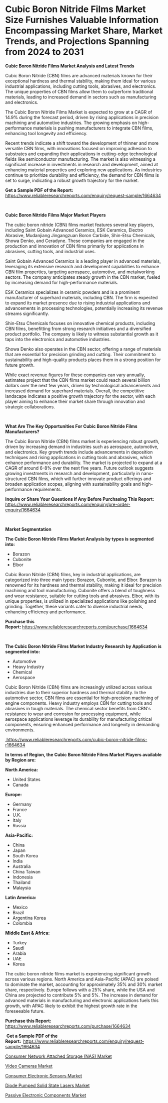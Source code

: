 <p><h1>Cubic Boron Nitride Films Market Size Furnishes Valuable Information Encompassing Market Share, Market Trends, and Projections Spanning from 2024 to 2031</h1></p><p><strong>Cubic Boron Nitride Films Market Analysis and Latest Trends</strong></p>
<p><p>Cubic Boron Nitride (CBN) films are advanced materials known for their exceptional hardness and thermal stability, making them ideal for various industrial applications, including cutting tools, abrasives, and electronics. The unique properties of CBN films allow them to outperform traditional materials, leading to increased demand in sectors such as manufacturing and electronics.</p><p>The Cubic Boron Nitride Films Market is expected to grow at a CAGR of 14.9% during the forecast period, driven by rising applications in precision machining and automotive industries. The growing emphasis on high-performance materials is pushing manufacturers to integrate CBN films, enhancing tool longevity and efficiency. </p><p>Recent trends indicate a shift toward the development of thinner and more versatile CBN films, with innovations focused on improving adhesion to substrates and expanding their applications in cutting-edge technological fields like semiconductor manufacturing. The market is also witnessing a significant increase in investments in research and development, aimed at enhancing material properties and exploring new applications. As industries continue to prioritize durability and efficiency, the demand for CBN films is set to surge, indicating a robust growth trajectory for the market.</p></p>
<p><strong>Get a Sample PDF of the Report:&nbsp;</strong> <a href="https://www.reliableresearchreports.com/enquiry/request-sample/1664634?utm_campaign=37&utm_medium=2&utm_source=Github&utm_content=ia&utm_term=28092024&utm_id=cubic-boron-nitride-films">https://www.reliableresearchreports.com/enquiry/request-sample/1664634</a></p>
<p>&nbsp;</p>
<p><strong>Cubic Boron Nitride Films Major Market Players</strong></p>
<p><p>The cubic boron nitride (CBN) films market features several key players, including Saint Gobain Advanced Ceramics, ESK Ceramics, Electro Abrasive, Mudanjiang Jingangzuan Boron Carbide, Shin-Etsu Chemicals, Showa Denko, and Ceradyne. These companies are engaged in the production and innovation of CBN films primarily for applications in abrasives, cutting tools, and industrial uses.</p><p>Saint Gobain Advanced Ceramics is a leading player in advanced materials, leveraging its extensive research and development capabilities to enhance CBN film properties, targeting aerospace, automotive, and metalworking sectors. The company anticipates steady growth in the CBN market, fueled by increasing demand for high-performance materials.</p><p>ESK Ceramics specializes in ceramic powders and is a prominent manufacturer of superhard materials, including CBN. The firm is expected to expand its market presence due to rising industrial applications and advancements in processing technologies, potentially increasing its revenue streams significantly.</p><p>Shin-Etsu Chemicals focuses on innovative chemical products, including CBN films, benefitting from strong research initiatives and a diversified product portfolio. The company is likely to witness substantial growth as it taps into the electronics and automotive industries.</p><p>Showa Denko also operates in the CBN sector, offering a range of materials that are essential for precision grinding and cutting. Their commitment to sustainability and high-quality products places them in a strong position for future growth.</p><p>While exact revenue figures for these companies can vary annually, estimates project that the CBN films market could reach several billion dollars over the next few years, driven by technological advancements and increased demand for superhard materials. Overall, the competitive landscape indicates a positive growth trajectory for the sector, with each player aiming to enhance their market share through innovation and strategic collaborations.</p></p>
<p>&nbsp;</p>
<p><strong>What Are The Key Opportunities For Cubic Boron Nitride Films Manufacturers?</strong></p>
<p><p>The Cubic Boron Nitride (CBN) films market is experiencing robust growth, driven by increasing demand in industries such as aerospace, automotive, and electronics. Key growth trends include advancements in deposition techniques and rising applications in cutting tools and abrasives, which enhance performance and durability. The market is projected to expand at a CAGR of around 6-8% over the next five years. Future outlook suggests growing investments in research and development, particularly in nano-structured CBN films, which will further innovate product offerings and broaden application scopes, aligning with sustainability goals and high-performance requirements.</p></p>
<p><strong>Inquire or Share Your Questions If Any Before Purchasing This Report:</strong> <a href="https://www.reliableresearchreports.com/enquiry/pre-order-enquiry/1664634?utm_campaign=37&utm_medium=2&utm_source=Github&utm_content=ia&utm_term=28092024&utm_id=cubic-boron-nitride-films">https://www.reliableresearchreports.com/enquiry/pre-order-enquiry/1664634</a></p>
<p>&nbsp;</p>
<p><strong>Market Segmentation</strong></p>
<p><strong>The Cubic Boron Nitride Films Market Analysis by types is segmented into:</strong></p>
<p><ul><li>Borazon</li><li>Cubonite</li><li>Elbor</li></ul></p>
<p><p>Cubic Boron Nitride (CBN) films, key in industrial applications, are categorized into three main types: Borazon, Cubonite, and Elbor. Borazon is renowned for its hardness and thermal stability, making it ideal for precision machining and tool manufacturing. Cubonite offers a blend of toughness and wear resistance, suitable for cutting tools and abrasives. Elbor, with its unique properties, is utilized in specialized applications like polishing and grinding. Together, these variants cater to diverse industrial needs, enhancing efficiency and performance.</p></p>
<p><strong>Purchase this Report:&nbsp;</strong><a href="https://www.reliableresearchreports.com/purchase/1664634?utm_campaign=37&utm_medium=2&utm_source=Github&utm_content=ia&utm_term=28092024&utm_id=cubic-boron-nitride-films">https://www.reliableresearchreports.com/purchase/1664634</a></p>
<p>&nbsp;</p>
<p><strong>The Cubic Boron Nitride Films Market Industry Research by Application is segmented into:</strong></p>
<p><ul><li>Automotive</li><li>Heavy Industry</li><li>Chemical</li><li>Aerospace</li></ul></p>
<p><p>Cubic Boron Nitride (CBN) films are increasingly utilized across various industries due to their superior hardness and thermal stability. In the automotive sector, CBN films are essential for high-precision machining of engine components. Heavy industry employs CBN for cutting tools and abrasives in tough materials. The chemical sector benefits from CBN's resistance to wear and corrosion for processing equipment, while aerospace applications leverage its durability for manufacturing critical components, ensuring enhanced performance and longevity in demanding environments.</p></p>
<p><a href="https://www.reliableresearchreports.com/cubic-boron-nitride-films-r1664634?utm_campaign=37&utm_medium=2&utm_source=Github&utm_content=ia&utm_term=28092024&utm_id=cubic-boron-nitride-films">&nbsp;https://www.reliableresearchreports.com/cubic-boron-nitride-films-r1664634</a></p>
<p><strong>In terms of Region, the Cubic Boron Nitride Films Market Players available by Region are:</strong></p>
<p>
    <p> <strong> North America: </strong>
        <ul>
            <li>United States</li>
            <li>Canada</li>
        </ul>
        </p> 
    <p> <strong> Europe: </strong>
        <ul>
            <li>Germany</li>
            <li>France</li>
            <li>U.K.</li>
            <li>Italy</li>
            <li>Russia</li>
        </ul>
        </p> 
    <p> <strong> Asia-Pacific: </strong>
        <ul>
            <li>China</li>
            <li>Japan</li>
            <li>South Korea</li>
            <li>India</li>
            <li>Australia</li>
            <li>China Taiwan</li>
            <li>Indonesia</li>
            <li>Thailand</li>
            <li>Malaysia</li>
        </ul>
        </p> 
    <p> <strong> Latin America: </strong>
        <ul>
            <li>Mexico</li>
            <li>Brazil</li>
            <li>Argentina Korea</li>
            <li>Colombia</li>
        </ul>
        </p> 
    <p> <strong> Middle East & Africa: </strong>
        <ul>
            <li>Turkey</li>
            <li>Saudi</li>
            <li>Arabia</li>
            <li>UAE</li>
            <li>Korea</li>
        </ul>
    </p>
    </p>
<p><p>The cubic boron nitride films market is experiencing significant growth across various regions. North America and Asia-Pacific (APAC) are poised to dominate the market, accounting for approximately 35% and 30% market share, respectively. Europe follows with a 25% share, while the USA and China are projected to contribute 5% and 5%. The increase in demand for advanced materials in manufacturing and electronic applications fuels this growth, with APAC likely to exhibit the highest growth rate in the foreseeable future.</p></p>
<p><strong>Purchase this Report: </strong><a href="https://www.reliableresearchreports.com/purchase/1664634?utm_campaign=37&utm_medium=2&utm_source=Github&utm_content=ia&utm_term=28092024&utm_id=cubic-boron-nitride-films">https://www.reliableresearchreports.com/purchase/1664634</a></p>
<p>&nbsp;<strong>Get a Sample PDF of the Report:&nbsp;&nbsp;</strong><a href="https://www.reliableresearchreports.com/enquiry/request-sample/1664634?utm_campaign=37&utm_medium=2&utm_source=Github&utm_content=ia&utm_term=28092024&utm_id=cubic-boron-nitride-films">https://www.reliableresearchreports.com/enquiry/request-sample/1664634</a></p>
<p><strong></strong></p>
<p><p><a href="https://github.com/DianaWilson796/Market-Research-Report-List-1/blob/main/consumer-network-attached-storage-nas-market.md?utm_campaign=37&utm_medium=2&utm_source=Github&utm_content=ia&utm_term=28092024&utm_id=cubic-boron-nitride-films">Consumer Network Attached Storage (NAS) Market</a></p><p><a href="https://www.linkedin.com/pulse/global-video-cameras-market-size-share-analysis-product-type-m6gtc?utm_campaign=37&utm_medium=2&utm_source=Github&utm_content=ia&utm_term=28092024&utm_id=cubic-boron-nitride-films">Video Cameras Market</a></p><p><a href="https://github.com/SamiaHussain82/Market-Research-Report-List-1/blob/main/consumer-electronic-sensors-market.md?utm_campaign=37&utm_medium=2&utm_source=Github&utm_content=ia&utm_term=28092024&utm_id=cubic-boron-nitride-films">Consumer Electronic Sensors Market</a></p><p><a href="https://issuu.com/reportprime-2/docs/diode-pumped-solid-state-lasers-mar_eea42bd2706442?utm_campaign=37&utm_medium=2&utm_source=Github&utm_content=ia&utm_term=28092024&utm_id=cubic-boron-nitride-films">Diode Pumped Solid State Lasers Market</a></p><p><a href="https://issuu.com/reportprime-2/docs/passive-electronic-components-marke_a59ab12577f8b3?utm_campaign=37&utm_medium=2&utm_source=Github&utm_content=ia&utm_term=28092024&utm_id=cubic-boron-nitride-films">Passive Electronic Components Market</a></p></p>